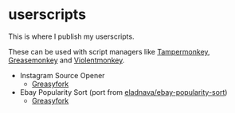 # userscripts

This is where I publish my userscripts.

These can be used with script managers like [Tampermonkey](https://www.tampermonkey.net/), [Greasemonkey](https://addons.mozilla.org/en-US/firefox/addon/greasemonkey/) and [Violentmonkey](https://violentmonkey.github.io/).

-  Instagram Source Opener
   -  [Greasyfork](https://greasyfork.org/en/scripts/372366-instagram-source-opener)
-  Ebay Popularity Sort (port from [eladnava/ebay-popularity-sort](https://github.com/eladnava/ebay-popularity-sort))
   -  [Greasyfork](https://greasyfork.org/en/scripts/369797-ebay-popularity-sort)
